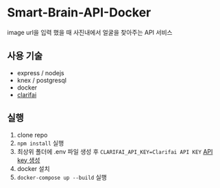 # Smart-Brain-API-Docker

image url을 입력 했을 때 사진내에서 얼굴을 찾아주는 API 서비스

## 사용 기술

- express / nodejs
- knex / postgresql
- docker
- [clarifai](https://www.clarifai.com/)

## 실행

1. clone repo
2. `npm install` 실행
3. 최상위 폴더에 .env 파일 생성 후 `CLARIFAI_API_KEY=Clarifai API KEY` [API key 생성](https://www.clarifai.com/)
4. docker 설치
5. `docker-compose up --build` 실행
